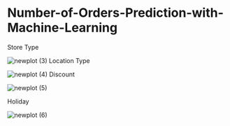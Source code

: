 # Number-of-Orders-Prediction-with-Machine-Learning
Store Type

![newplot (3)](https://user-images.githubusercontent.com/97463861/209448784-3f22423d-11aa-40cc-b0cf-101e1287bf90.png)
Location Type

![newplot (4)](https://user-images.githubusercontent.com/97463861/209448800-e52d8b14-ae5b-4e12-bc74-f468365a44cf.png)
Discount

![newplot (5)](https://user-images.githubusercontent.com/97463861/209448819-be565a9e-1978-4e74-8050-7c6a3666c1b8.png)

Holiday

![newplot (6)](https://user-images.githubusercontent.com/97463861/209448839-8470cea3-e080-4de0-8af3-8e4c5d5fce41.png)
